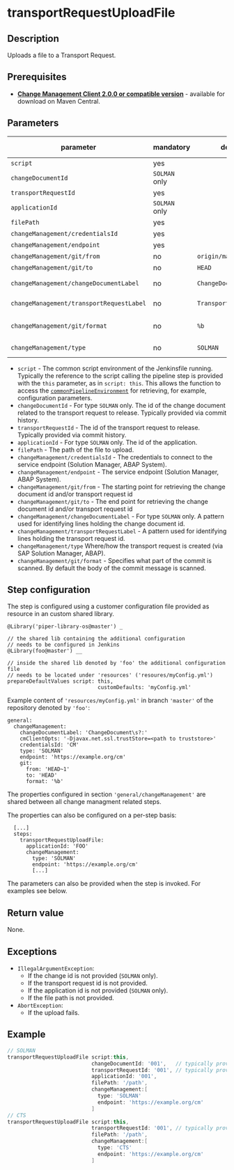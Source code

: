 # transportRequestUploadFile

## Description

Uploads a file to a Transport Request.

## Prerequisites

* **[Change Management Client 2.0.0 or compatible version](http://central.maven.org/maven2/com/sap/devops/cmclient/dist.cli/)** - available for download on Maven Central.

## Parameters

| parameter        | mandatory | default                                                | possible values    |
| -----------------|-----------|--------------------------------------------------------|--------------------|
| `script`        | yes       |                                                    |                    |
| `changeDocumentId`        | `SOLMAN` only |                                                    |                    |
| `transportRequestId`| yes   |                                                    |                    |
| `applicationId`  | `SOLMAN` only       |                                                    |                    |
| `filePath`        | yes       |                                                    |                    |
| `changeManagement/credentialsId`  | yes       |                                                    |                    |
| `changeManagement/endpoint`        | yes       |                                                    |                    |
| `changeManagement/git/from`         | no        | `origin/master`                                        |                    |
| `changeManagement/git/to`           | no        | `HEAD`                                                 |                    |
| `changeManagement/changeDocumentLabel`        | no        | `ChangeDocument\s?:`                                   | regex pattern      |
| `changeManagement/transportRequestLabel`        | no        | `TransportRequest\s?:`                                   | regex pattern      |
| `changeManagement/git/format`        | no        | `%b`                                                   | see `git log --help` |
| `changeManagement/type`           | no        | `SOLMAN`                                               | `SOLMAN`, `CTS`    |

* `script` - The common script environment of the Jenkinsfile running. Typically the reference to the script calling the pipeline step is provided with the `this` parameter, as in `script: this`. This allows the function to access the [`commonPipelineEnvironment`](commonPipelineEnvironment.md) for retrieving, for example, configuration parameters.
* `changeDocumentId` - For type `SOLMAN` only. The id of the change document related to the transport request to release. Typically provided via commit history.
* `transportRequestId` - The id of the transport request to release. Typically provided via commit history.
* `applicationId` - For type `SOLMAN` only. The id of the application.
* `filePath` - The path of the file to upload.
* `changeManagement/credentialsId` - The credentials to connect to the service endpoint (Solution Manager, ABAP System).
* `changeManagement/endpoint` - The service endpoint (Solution Manager, ABAP System).
* `changeManagement/git/from` - The starting point for retrieving the change document id and/or transport request id
* `changeManagement/git/to` - The end point for retrieving the change document id and/or transport request id
* `changeManagement/changeDocumentLabel` - For type `SOLMAN` only. A pattern used for identifying lines holding the change document id.
* `changeManagement/transportRequestLabel` - A pattern used for identifying lines holding the transport request id.
* `changeManagement/type` Where/how the transport request is created (via SAP Solution Manager, ABAP).
* `changeManagement/git/format` - Specifies what part of the commit is scanned. By default the body of the commit message is scanned.

## Step configuration

The step is configured using a customer configuration file provided as
resource in an custom shared library.

```
@Library('piper-library-os@master') _

// the shared lib containing the additional configuration
// needs to be configured in Jenkins
@Library(foo@master') __

// inside the shared lib denoted by 'foo' the additional configuration file
// needs to be located under 'resources' ('resoures/myConfig.yml')
prepareDefaultValues script: this,
                             customDefaults: 'myConfig.yml'
```

Example content of ```'resources/myConfig.yml'``` in branch ```'master'``` of the repository denoted by
```'foo'```:

```
general:
  changeManagement:
    changeDocumentLabel: 'ChangeDocument\s?:'
    cmClientOpts: '-Djavax.net.ssl.trustStore=<path to truststore>'
    credentialsId: 'CM'
    type: 'SOLMAN'
    endpoint: 'https://example.org/cm'
    git:
      from: 'HEAD~1'
      to: 'HEAD'
      format: '%b'
```

The properties configured in section `'general/changeManagement'` are shared between all change managment related steps.

The properties can also be configured on a per-step basis:

```
  [...]
  steps:
    transportRequestUploadFile:
      applicationId: 'FOO'
      changeManagement:
        type: 'SOLMAN'
        endpoint: 'https://example.org/cm'
        [...]
```

The parameters can also be provided when the step is invoked. For examples see below.

## Return value

None.

## Exceptions

* `IllegalArgumentException`:
    * If the change id is not provided (`SOLMAN` only).
    * If the transport request id is not provided.
    * If the application id is not provided (`SOLMAN` only).
    * If the file path is not provided.
* `AbortException`:
    * If the upload fails.

## Example

```groovy
// SOLMAN
transportRequestUploadFile script:this,
                           changeDocumentId: '001',   // typically provided via git commit history
                           transportRequestId: '001', // typically provided via git commit history
                           applicationId: '001',
                           filePath: '/path',
                           changeManagement:[
                             type: 'SOLMAN'
                             endpoint: 'https://example.org/cm'
                           ]
// CTS
transportRequestUploadFile script:this,
                           transportRequestId: '001', // typically provided via git commit history
                           filePath: '/path',
                           changeManagement:[
                             type: 'CTS'
                             endpoint: 'https://example.org/cm'
                           ]
```


